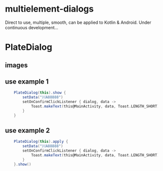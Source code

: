 # multielement-dialogs
Direct to use, multiple, smooth, can be applied to Kotlin &amp; Android.
Under continuous development...

# PlateDialog
## images

## use example 1
```gradle
    PlateDialog(this).show {
        setData("川A88888")
        setOnConfirmClickListener { dialog, data ->
            Toast.makeText(this@MainActivity, data, Toast.LENGTH_SHORT).show()
        }
    }
```

## use example 2
```gradle
    PlateDialog(this).apply {
        setData("川A88888")
        setOnConfirmClickListener { dialog, data ->
            Toast.makeText(this@MainActivity, data, Toast.LENGTH_SHORT).show()
        }
    }.show()
```